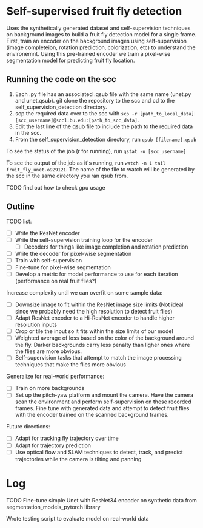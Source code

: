 # Self-supervised fruit fly detection

Uses the synthetically generated dataset and self-supervision techniques on background images to build a fruit fly detection model for a single frame. First, train an encoder on the background images using self-supervision (image completeion, rotation prediction, colorization, etc) to understand the environemnt. Using this pre-trained encoder we train a pixel-wise segmentation model for predicting fruit fly location.

## Running the code on the scc

1. Each .py file has an associated .qsub file with the same name (unet.py and unet.qsub). git clone the repository to the scc and cd to the self\_supervision\_detection directory.
2. scp the required data over to the scc with `scp -r [path_to_local_data] [scc_username]@scc1.bu.edu:[path_to_scc_data]`.
3. Edit the last line of the qsub file to include the path to the required data in the scc.
4. From the self\_supervision\_detection directory, run `qsub [filename].qsub`

To see the status of the job (r for running), run `qstat -u [scc_username]`

To see the output of the job as it's running, run `watch -n 1 tail fruit_fly_unet.o929121`. The name of the file to watch will be generated by the scc in the same directory you ran qsub from.

TODO find out how to check gpu usage

## Outline

TODO list:
- [ ] Write the ResNet encoder
- [ ] Write the self-supervision training loop for the encoder
    - [ ] Decoders for things like image completion and rotation prediction
- [ ] Write the decoder for pixel-wise segmentation
- [ ] Train with self-supervision
- [ ] Fine-tune for pixel-wise segmentation
- [ ] Develop a metric for model performance to use for each iteration (performance on real fruit flies?)

Increase complexity until we can overfit on some sample data:
- [ ] Downsize image to fit within the ResNet image size limits (Not ideal since we probably need the high resolution to detect fruit flies)
- [ ] Adapt ResNet encoder to a Hi-ResNet encoder to handle higher resolution inputs
- [ ] Crop or tile the input so it fits within the size limits of our model
- [ ] Weighted average of loss based on the color of the background around the fly. Darker backgrounds carry less penalty than ligher ones where the flies are more obvious.
- [ ] Self-supervision tasks that attempt to match the image processing techniques that make the flies more obvious

Generalize for real-world performance:
- [ ] Train on more backgrounds
- [ ] Set up the pitch-yaw platform and mount the camera. Have the camera scan the environment and perform self-supervision on these recorded frames. Fine tune with generated data and attempt to detect fruit flies with the encoder trained on the scanned background frames.

Future directions:
- [ ] Adapt for tracking fly trajectory over time
- [ ] Adapt for trajectory prediction
- [ ] Use optical flow and SLAM techniques to detect, track, and predict trajectories while the camera is tilting and panning

# Log

TODO Fine-tune simple Unet with ResNet34 encoder on synthetic data from segmentation_models_pytorch library

Wrote testing script to evaluate model on real-world data
